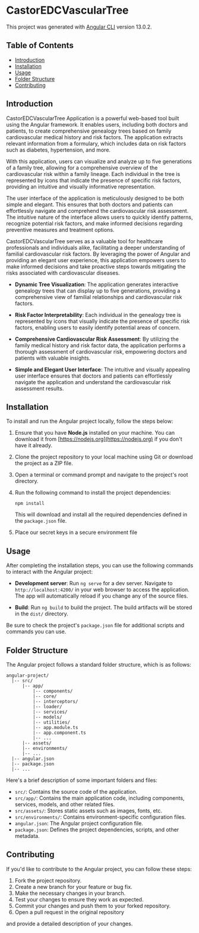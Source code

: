# CastorEDCVascularTree

This project was generated with [Angular CLI](https://github.com/angular/angular-cli) version 13.0.2.

## Table of Contents

- [Introduction](#introduction)
- [Installation](#installation)
- [Usage](#usage)
- [Folder Structure](#folder-structure)
- [Contributing](#contributing)

## Introduction
CastorEDCVascularTree Application is a powerful web-based tool built using the Angular framework. It enables users, including both doctors and patients, to create comprehensive genealogy trees based on family cardiovascular medical history and risk factors. The application extracts relevant information from a formulary, which includes data on risk factors such as diabetes, hypertension, and more.

With this application, users can visualize and analyze up to five generations of a family tree, allowing for a comprehensive overview of the cardiovascular risk within a family lineage. Each individual in the tree is represented by icons that indicate the presence of specific risk factors, providing an intuitive and visually informative representation.

The user interface of the application is meticulously designed to be both simple and elegant. This ensures that both doctors and patients can effortlessly navigate and comprehend the cardiovascular risk assessment. The intuitive nature of the interface allows users to quickly identify patterns, recognize potential risk factors, and make informed decisions regarding preventive measures and treatment options.

CastorEDCVascularTree serves as a valuable tool for healthcare professionals and individuals alike, facilitating a deeper understanding of familial cardiovascular risk factors. By leveraging the power of Angular and providing an elegant user experience, this application empowers users to make informed decisions and take proactive steps towards mitigating the risks associated with cardiovascular diseases.

- **Dynamic Tree Visualization**: The application generates interactive genealogy trees that can display up to five generations, providing a comprehensive view of familial relationships and cardiovascular risk factors.

- **Risk Factor Interpretability**: Each individual in the genealogy tree is represented by icons that visually indicate the presence of specific risk factors, enabling users to easily identify potential areas of concern.

- **Comprehensive Cardiovascular Risk Assessment**: By utilizing the family medical history and risk factor data, the application performs a thorough assessment of cardiovascular risk, empowering doctors and patients with valuable insights.

- **Simple and Elegant User Interface**: The intuitive and visually appealing user interface ensures that doctors and patients can effortlessly navigate the application and understand the cardiovascular risk assessment results.


## Installation

To install and run the Angular project locally, follow the steps below:

1. Ensure that you have **Node.js** installed on your machine. You can download it from [https://nodejs.org](https://nodejs.org) if you don't have it already.
2. Clone the project repository to your local machine using Git or download the project as a ZIP file.
3. Open a terminal or command prompt and navigate to the project's root directory.
4. Run the following command to install the project dependencies:

   ```shell
   npm install
   ```

   This will download and install all the required dependencies defined in the `package.json` file.
5. Place our secret keys in a secure environment file

## Usage

After completing the installation steps, you can use the following commands to interact with the Angular project:

- **Development server**: Run `ng serve` for a dev server. Navigate to `http://localhost:4200/` in your web browser to access the application. The app will automatically reload if you change any of the source files.

- **Build**: Run `ng build` to build the project. The build artifacts will be stored in the `dist/` directory.


Be sure to check the project's `package.json` file for additional scripts and commands you can use.

## Folder Structure

The Angular project follows a standard folder structure, which is as follows:

```
angular-project/
  |-- src/
      |-- app/
          |-- components/
          |-- core/
          |-- interceptors/
          |-- loader/
          |-- services/
          |-- models/
          |-- utilities/
          |-- app.module.ts
          |-- app.component.ts
          |-- ...
      |-- assets/
      |-- environments/
      |-- ...
  |-- angular.json
  |-- package.json
  |-- ...
```

Here's a brief description of some important folders and files:

- `src/`: Contains the source code of the application.
- `src/app/`: Contains the main application code, including components, services, models, and other related files.
- `src/assets/`: Stores static assets such as images, fonts, etc.
- `src/environments/`: Contains environment-specific configuration files.
- `angular.json`: The Angular project configuration file.
- `package.json`: Defines the project dependencies, scripts, and other metadata.

## Contributing

If you'd like to contribute to the Angular project, you can follow these steps:

1. Fork the project repository.
2. Create a new branch for your feature or bug fix.
3. Make the necessary changes in your branch.
4. Test your changes to ensure they work as expected.
5. Commit your changes and push them to your forked repository.
6. Open a pull request in the original repository

 and provide a detailed description of your changes.

